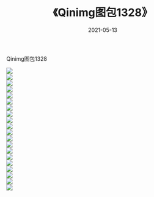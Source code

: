 ﻿---
layout: post
title:  《Qinimg图包1328》
date:   2021-05-13
img: http://imgx.orgx.ga/Qinimg图包/Qinimg图包1328/000.jpg
categories: [美女, 清纯, 唯美]
---

Qinimg图包1328

 ![](http://imgx.orgx.ga/Qinimg图包/Qinimg图包1328/001.jpg) <br>![](http://imgx.orgx.ga/Qinimg图包/Qinimg图包1328/002.jpg) <br>![](http://imgx.orgx.ga/Qinimg图包/Qinimg图包1328/003.jpg) <br>![](http://imgx.orgx.ga/Qinimg图包/Qinimg图包1328/004.jpg) <br>![](http://imgx.orgx.ga/Qinimg图包/Qinimg图包1328/005.jpg) <br>![](http://imgx.orgx.ga/Qinimg图包/Qinimg图包1328/006.jpg) <br>![](http://imgx.orgx.ga/Qinimg图包/Qinimg图包1328/007.jpg) <br>![](http://imgx.orgx.ga/Qinimg图包/Qinimg图包1328/008.jpg) <br>![](http://imgx.orgx.ga/Qinimg图包/Qinimg图包1328/009.jpg) <br>![](http://imgx.orgx.ga/Qinimg图包/Qinimg图包1328/010.jpg) <br>![](http://imgx.orgx.ga/Qinimg图包/Qinimg图包1328/011.jpg) <br>![](http://imgx.orgx.ga/Qinimg图包/Qinimg图包1328/012.jpg) <br>![](http://imgx.orgx.ga/Qinimg图包/Qinimg图包1328/013.jpg) <br>![](http://imgx.orgx.ga/Qinimg图包/Qinimg图包1328/014.jpg) <br>![](http://imgx.orgx.ga/Qinimg图包/Qinimg图包1328/015.jpg) <br>![](http://imgx.orgx.ga/Qinimg图包/Qinimg图包1328/016.jpg) <br>![](http://imgx.orgx.ga/Qinimg图包/Qinimg图包1328/017.jpg) <br>![](http://imgx.orgx.ga/Qinimg图包/Qinimg图包1328/018.jpg) <br>![](http://imgx.orgx.ga/Qinimg图包/Qinimg图包1328/019.jpg) <br>![](http://imgx.orgx.ga/Qinimg图包/Qinimg图包1328/020.jpg) <br>